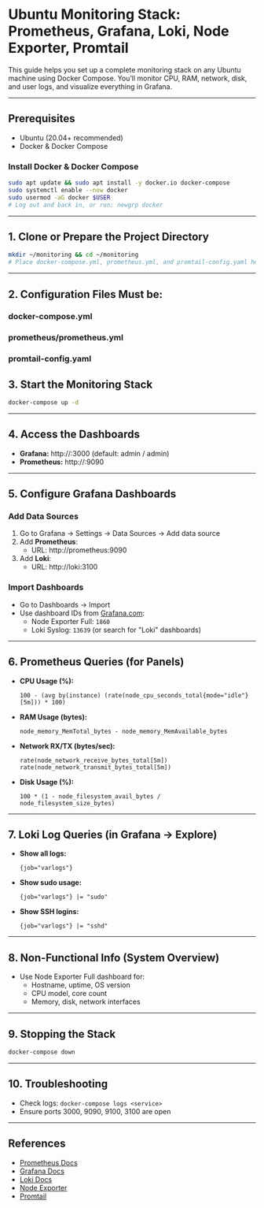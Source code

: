 # Ubuntu Monitoring Stack: Prometheus, Grafana, Loki, Node Exporter, Promtail

This guide helps you set up a complete monitoring stack on any Ubuntu machine using Docker Compose. You’ll monitor CPU, RAM, network, disk, and user logs, and visualize everything in Grafana.

---

## Prerequisites
- Ubuntu (20.04+ recommended)
- Docker & Docker Compose

### Install Docker & Docker Compose
```sh
sudo apt update && sudo apt install -y docker.io docker-compose
sudo systemctl enable --now docker
sudo usermod -aG docker $USER
# Log out and back in, or run: newgrp docker
```

---

## 1. Clone or Prepare the Project Directory

```sh
mkdir ~/monitoring && cd ~/monitoring
# Place docker-compose.yml, prometheus.yml, and promtail-config.yaml here
```

---

## 2. Configuration Files Must be:

### docker-compose.yml

### prometheus/prometheus.yml

### promtail-config.yaml

## 3. Start the Monitoring Stack

```sh
docker-compose up -d
```

---

## 4. Access the Dashboards

- **Grafana:** http://<your-server-ip>:3000 (default: admin / admin)
- **Prometheus:** http://<your-server-ip>:9090

---

## 5. Configure Grafana Dashboards

### Add Data Sources
1. Go to Grafana → Settings → Data Sources → Add data source
2. Add **Prometheus**:
   - URL: http://prometheus:9090
3. Add **Loki**:
   - URL: http://loki:3100

### Import Dashboards
- Go to Dashboards → Import
- Use dashboard IDs from [Grafana.com](https://grafana.com/grafana/dashboards/):
  - Node Exporter Full: `1860`
  - Loki Syslog: `13639` (or search for "Loki" dashboards)

---

## 6. Prometheus Queries (for Panels)

- **CPU Usage (%):**
  ```
  100 - (avg by(instance) (rate(node_cpu_seconds_total{mode="idle"}[5m])) * 100)
  ```
- **RAM Usage (bytes):**
  ```
  node_memory_MemTotal_bytes - node_memory_MemAvailable_bytes
  ```
- **Network RX/TX (bytes/sec):**
  ```
  rate(node_network_receive_bytes_total[5m])
  rate(node_network_transmit_bytes_total[5m])
  ```
- **Disk Usage (%):**
  ```
  100 * (1 - node_filesystem_avail_bytes / node_filesystem_size_bytes)
  ```

---

## 7. Loki Log Queries (in Grafana → Explore)

- **Show all logs:**
  ```
  {job="varlogs"}
  ```
- **Show sudo usage:**
  ```
  {job="varlogs"} |= "sudo"
  ```
- **Show SSH logins:**
  ```
  {job="varlogs"} |= "sshd"
  ```

---

## 8. Non-Functional Info (System Overview)

- Use Node Exporter Full dashboard for:
  - Hostname, uptime, OS version
  - CPU model, core count
  - Memory, disk, network interfaces

---

## 9. Stopping the Stack

```sh
docker-compose down
```

---

## 10. Troubleshooting
- Check logs: `docker-compose logs <service>`
- Ensure ports 3000, 9090, 9100, 3100 are open

---

## References
- [Prometheus Docs](https://prometheus.io/docs/)
- [Grafana Docs](https://grafana.com/docs/)
- [Loki Docs](https://grafana.com/docs/loki/latest/)
- [Node Exporter](https://github.com/prometheus/node_exporter)
- [Promtail](https://grafana.com/docs/loki/latest/clients/promtail/)
